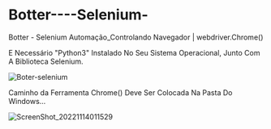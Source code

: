 # Botter----Selenium-
Botter - Selenium Automação_Controlando Navegador | webdriver.Chrome()

E Necessário "Python3" Instalado No Seu Sistema Operacional,
Junto Com A Biblioteca Selenium.


![Boter-selenium](https://user-images.githubusercontent.com/118084762/201504871-19d69c99-892f-46ec-9abc-d4efaa7edd9e.png)

Caminho da Ferramenta Chrome() Deve Ser Colocada Na Pasta Do Windows...

![ScreenShot_20221114011529](https://user-images.githubusercontent.com/118084762/201556820-252b8efc-178f-4c5c-a2b1-678bb87971b1.jpeg)
